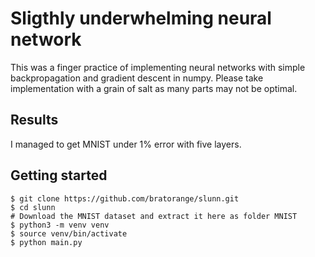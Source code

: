 # Sligthly underwhelming neural network
This was a finger practice of implementing neural networks with simple backpropagation and gradient descent in numpy. Please take implementation with a grain of salt as many parts may not be optimal.

## Results
I managed to get MNIST under 1% error with five layers.

## Getting started

```
$ git clone https://github.com/bratorange/slunn.git
$ cd slunn
# Download the MNIST dataset and extract it here as folder MNIST
$ python3 -m venv venv
$ source venv/bin/activate
$ python main.py
```
